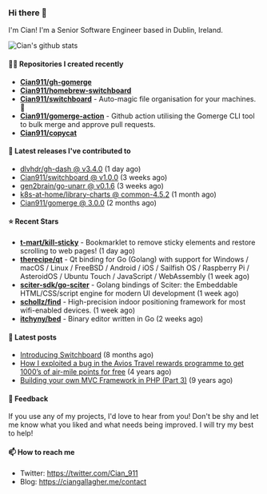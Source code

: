 ### Hi there 👋

I'm Cian! I'm a Senior Software Engineer based in Dublin, Ireland.

![Cian's github stats](https://github-readme-stats.vercel.app/api?username=CIan911&theme=dracula&show_icons=true)

#### 👨‍💻 Repositories I created recently
- **[Cian911/gh-gomerge](https://github.com/Cian911/gh-gomerge)**
- **[Cian911/homebrew-switchboard](https://github.com/Cian911/homebrew-switchboard)**
- **[Cian911/switchboard](https://github.com/Cian911/switchboard)** - Auto-magic file organisation for your machines. :open_file_folder:
- **[Cian911/gomerge-action](https://github.com/Cian911/gomerge-action)** - Github action utilising the Gomerge CLI tool to bulk merge and approve pull requests. 
- **[Cian911/copycat](https://github.com/Cian911/copycat)**

#### 🚀 Latest releases I've contributed to


- [dlvhdr/gh-dash @ v3.4.0](https://github.com/dlvhdr/gh-dash/releases/tag/v3.4.0) (1 day ago)
- [Cian911/switchboard @ v1.0.0](https://github.com/Cian911/switchboard/releases/tag/v1.0.0) (3 weeks ago)
- [gen2brain/go-unarr @ v0.1.6](https://github.com/gen2brain/go-unarr/releases/tag/v0.1.6) (3 weeks ago)
- [k8s-at-home/library-charts @ common-4.5.2](https://github.com/k8s-at-home/library-charts/releases/tag/common-4.5.2) (1 month ago)
- [Cian911/gomerge @ 3.0.0](https://github.com/Cian911/gomerge/releases/tag/3.0.0) (2 months ago)

#### ⭐ Recent Stars


- **[t-mart/kill-sticky](https://github.com/t-mart/kill-sticky)** - Bookmarklet to remove sticky elements and restore scrolling to web pages! (1 day ago)
- **[therecipe/qt](https://github.com/therecipe/qt)** - Qt binding for Go (Golang) with support for Windows / macOS / Linux / FreeBSD / Android / iOS / Sailfish OS / Raspberry Pi / AsteroidOS / Ubuntu Touch / JavaScript / WebAssembly (1 week ago)
- **[sciter-sdk/go-sciter](https://github.com/sciter-sdk/go-sciter)** - Golang bindings of Sciter: the Embeddable HTML/CSS/script engine for modern UI development (1 week ago)
- **[schollz/find](https://github.com/schollz/find)** - High-precision indoor positioning framework for most wifi-enabled devices. (1 week ago)
- **[itchyny/bed](https://github.com/itchyny/bed)** - Binary editor written in Go (2 weeks ago)

#### 📄 Latest posts
- [Introducing Switchboard](https://ciangallagher.me/2022/01/28/Introducing-switchboard/) (8 months ago)
- [How I exploited a bug in the Avios Travel rewards programme to get 1000’s of air-mile points for free](https://ciangallagher.me/2018/04/21/How-i-exploited-a-bug-in-the-avios-travel-rewards-system/) (4 years ago)
- [Building your own MVC Framework in PHP (Part 3)](https://ciangallagher.me/2013/11/03/Building-your-own-mvc-framework-in-php-part-3/) (9 years ago)

#### 💬 Feedback

If you use any of my projects, I'd love to hear from you! Don't be shy and let me know what you liked
and what needs being improved. I will try my best to help!

#### 📫 How to reach me

- Twitter: https://twitter.com/Cian_911
- Blog: https://ciangallagher.me/contact
